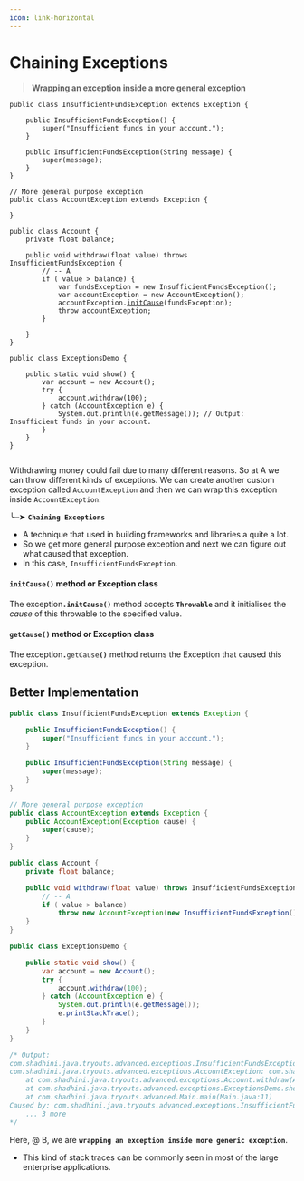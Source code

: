 ```yaml
---
icon: link-horizontal
---
```


# Chaining Exceptions

> **Wrapping an exception inside a more general exception**



<pre class="language-java"><code class="lang-java">public class InsufficientFundsException extends Exception {

    public InsufficientFundsException() {
        super("Insufficient funds in your account.");
    }

    public InsufficientFundsException(String message) {
        super(message);
    }
}

// More general purpose exception
public class AccountException extends Exception {

}

public class Account {
    private float balance;

    public void withdraw(float value) throws InsufficientFundsException {
        // -- A
        if ( value > balance) {
            var fundsException = new InsufficientFundsException();
            var accountException = new AccountException();
            accountException.<a data-footnote-ref href="#user-content-fn-1">initCause</a>(fundsException);
            throw accountException;
        }

    }
}

public class ExceptionsDemo {

    public static void show() { 
        var account = new Account();
        try {
            account.withdraw(100);
        } catch (AccountException e) {
            System.out.println(e.getMessage()); // Output: Insufficient funds in your account.
        }
    }
}

</code></pre>

Withdrawing money could fail due to many different reasons. So at A we can throw different kinds of exceptions. We  can create another custom exception called `AccountException` and then we can wrap this exception inside `AccountException`.

╰┈➤ **`Chaining Exceptions`**

* A technique that used in building frameworks and libraries a quite a lot.
* So we get more general purpose exception and next we can figure out what caused that exception.
* In this case, `InsufficientFundsException`.

#### `initCause()` method or Exception class

The exceptio&#x6E;**`.initCause()`** method accepts **`Throwable`** and it initialises the _cause_ of this throwable to the specified value.&#x20;

#### `getCause()` method or Exception class

The exceptio&#x6E;**`.`**`getCause`**`()`** method returns the Exception that caused this exception.



## Better Implementation

```java
public class InsufficientFundsException extends Exception {

    public InsufficientFundsException() {
        super("Insufficient funds in your account.");
    }

    public InsufficientFundsException(String message) {
        super(message);
    }
}

// More general purpose exception
public class AccountException extends Exception {
    public AccountException(Exception cause) {
        super(cause);
    }
}

public class Account {
    private float balance;

    public void withdraw(float value) throws InsufficientFundsException {
        // -- A
        if ( value > balance) 
            throw new AccountException(new InsufficientFundsException()); // -- B
    }
}

public class ExceptionsDemo {

    public static void show() { 
        var account = new Account();
        try {
            account.withdraw(100);
        } catch (AccountException e) {
            System.out.println(e.getMessage()); 
            e.printStackTrace();
        }
    }
}

/* Output:
com.shadhini.java.tryouts.advanced.exceptions.InsufficientFundsException: Insufficient funds in your account.
com.shadhini.java.tryouts.advanced.exceptions.AccountException: com.shadhini.java.tryouts.advanced.exceptions.InsufficientFundsException: Insufficient funds in your account.
	at com.shadhini.java.tryouts.advanced.exceptions.Account.withdraw(Account.java:34)
	at com.shadhini.java.tryouts.advanced.exceptions.ExceptionsDemo.show(ExceptionsDemo.java:102)
	at com.shadhini.java.tryouts.advanced.Main.main(Main.java:11)
Caused by: com.shadhini.java.tryouts.advanced.exceptions.InsufficientFundsException: Insufficient funds in your account.
	... 3 more
*/
```

Here, @ B, we are **`wrapping an exception inside more generic exception`**.

* This kind of stack traces can be commonly seen in most of the large enterprise applications.





[^1]: this method accepts any Throwable
